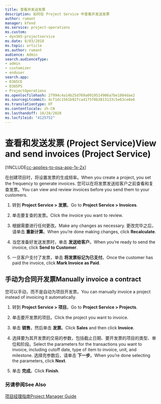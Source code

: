 ```yaml
---
title: 查看并发送发票
description: 如何在 Project Service 中查看并发送发票
author: rumant
manager: kfend
ms.service: project-operations
ms.custom:
- dyn365-projectservice
ms.date: 8/03/2018
ms.topic: article
ms.author: rumant
audience: Admin
search.audienceType:
- admin
- customizer
- enduser
search.app:
- D365CE
- D365PS
- ProjectOperations
ms.openlocfilehash: 27994c4a14b25d769a0919514906a7be1804dae2
ms.sourcegitcommit: 4cf1dc1561b92fca4175f0b3813133c5e63ce8e6
ms.translationtype: HT
ms.contentlocale: zh-CN
ms.lasthandoff: 10/28/2020
ms.locfileid: "4125752"
---
```

# <a name="view-and-send-invoices-project-service"></a><span data-ttu-id="3b9fb-103">查看和发送发票 (Project Service)</span><span class="sxs-lookup"><span data-stu-id="3b9fb-103">View and send invoices (Project Service)</span></span>

[!INCLUDE[cc-applies-to-psa-app-1x-2x](../includes/cc-applies-to-psa-app-1x-2x.md)]

<span data-ttu-id="3b9fb-104">在创建项目时，将设置发票的生成频率。</span><span class="sxs-lookup"><span data-stu-id="3b9fb-104">When you create a project, you set the frequency to generate invoices.</span></span> <span data-ttu-id="3b9fb-105">您可以在将发票发送给客户之前查看和复查发票。</span><span class="sxs-lookup"><span data-stu-id="3b9fb-105">You can view and review invoices before you send them to your customers.</span></span>  
  
1.  <span data-ttu-id="3b9fb-106">转到 **Project Service > 发票**。</span><span class="sxs-lookup"><span data-stu-id="3b9fb-106">Go to **Project Service > Invoices**.</span></span>  
  
2.  <span data-ttu-id="3b9fb-107">单击要复查的发票。</span><span class="sxs-lookup"><span data-stu-id="3b9fb-107">Click the invoice you want to review.</span></span>  
  
3.  <span data-ttu-id="3b9fb-108">根据需要进行任何更改。</span><span class="sxs-lookup"><span data-stu-id="3b9fb-108">Make any changes as necessary.</span></span> <span data-ttu-id="3b9fb-109">更改完毕之后，请单击 **重新计算**。</span><span class="sxs-lookup"><span data-stu-id="3b9fb-109">When you’re done making changes, click **Recalculate**.</span></span>  
  
4.  <span data-ttu-id="3b9fb-110">当您准备好发送发票时，单击 **发送给客户**。</span><span class="sxs-lookup"><span data-stu-id="3b9fb-110">When you’re ready to send the invoice, click **Send to Customer**.</span></span>  
  
5.  <span data-ttu-id="3b9fb-111">一旦客户支付了发票，单击 **将发票标记为已支付**。</span><span class="sxs-lookup"><span data-stu-id="3b9fb-111">Once the customer has paid the invoice, click **Mark Invoice as Paid**.</span></span>  
  
## <a name="manually-invoice-a-contract"></a><span data-ttu-id="3b9fb-112">手动为合同开发票</span><span class="sxs-lookup"><span data-stu-id="3b9fb-112">Manually invoice a contract</span></span>  
 <span data-ttu-id="3b9fb-113">您可以手动，而不是自动为项目开发票。</span><span class="sxs-lookup"><span data-stu-id="3b9fb-113">You can manually invoice a project instead of invoicing it automatically.</span></span>  
  
1.  <span data-ttu-id="3b9fb-114">转到 **Project Service > 项目**。</span><span class="sxs-lookup"><span data-stu-id="3b9fb-114">Go to **Project Service > Projects**.</span></span>  
  
2.  <span data-ttu-id="3b9fb-115">单击要开发票的项目。</span><span class="sxs-lookup"><span data-stu-id="3b9fb-115">Click the project you want to invoice.</span></span>  
  
3.  <span data-ttu-id="3b9fb-116">单击 **销售**，然后单击 **发票**。</span><span class="sxs-lookup"><span data-stu-id="3b9fb-116">Click **Sales** and then click **Invoice**.</span></span>  
  
4.  <span data-ttu-id="3b9fb-117">选择要为其开发票的交易的参数，包括截止日期、要开发票的项目的类型、单位和阶段。</span><span class="sxs-lookup"><span data-stu-id="3b9fb-117">Select the parameters for the transactions you want to invoice, including cutoff date, type of item to invoice, unit, and milestone.</span></span> <span data-ttu-id="3b9fb-118">选择完参数后，请单击 **下一步**。</span><span class="sxs-lookup"><span data-stu-id="3b9fb-118">When you’re done selecting the parameters, click **Next**.</span></span>  
  
5.  <span data-ttu-id="3b9fb-119">单击 **完成**。</span><span class="sxs-lookup"><span data-stu-id="3b9fb-119">Click **Finish**.</span></span>  
  
### <a name="see-also"></a><span data-ttu-id="3b9fb-120">另请参阅</span><span class="sxs-lookup"><span data-stu-id="3b9fb-120">See Also</span></span>  
 [<span data-ttu-id="3b9fb-121">项目经理指南</span><span class="sxs-lookup"><span data-stu-id="3b9fb-121">Project Manager Guide</span></span>](../psa/project-manager-guide.md)
